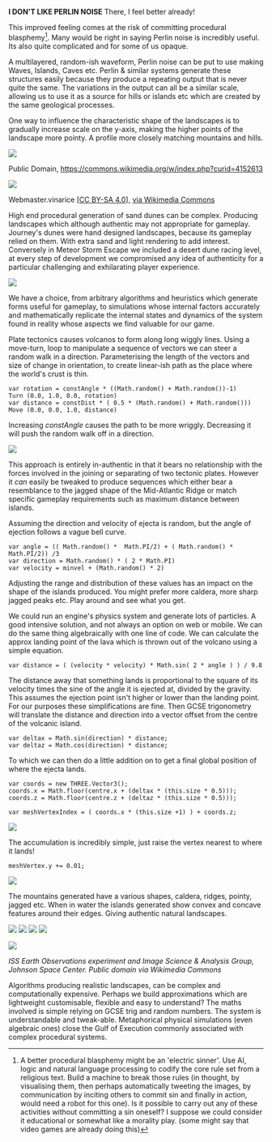 

__I DON'T LIKE PERLIN NOISE__ There, I feel better already!

This improved feeling comes at the risk of committing procedural blasphemy[^1]. Many would be right in saying Perlin noise is incredibly useful. Its also quite complicated and for some of us opaque.

A multilayered, random-ish waveform, Perlin noise can be put to use making Waves, Islands, Caves etc. Perlin & similar systems generate these structures easily because they produce a repeating output that is never quite the same. The variations in the output can all be a similar scale, allowing us to use it as a source for hills or islands etc which are created by the same geological processes.

One way to influence the characteristic shape of the landscapes is to gradually increase scale on the y-axis, making the higher points of the landscape more pointy. A profile more closely matching mountains and hills.


![](./assets/Main_ridge_of_the_cuillin_in_skye_arp.png)

Public Domain, https://commons.wikimedia.org/w/index.php?curid=4152613


![](./assets/Bacin_zari_2015.jpg)

Webmaster.vinarice [<a href="https://creativecommons.org/licenses/by-sa/4.0">CC BY-SA 4.0</a>], <a href="https://commons.wikimedia.org/wiki/File:Bacin_zari_2015.jpg">via Wikimedia Commons</a>


High end procedural generation of sand dunes can be complex. Producing landscapes which although authentic may not appropriate for gameplay. Journey's dunes were hand designed landscapes, because its gameplay relied on them. With extra sand and light rendering to add interest. Conversely in Meteor Storm Escape we included a desert dune racing level, at every step of development we compromised any idea of authenticity for a particular challenging and exhilarating player experience.

![](assets/MeteorStorm_Screengrab01_2012_04_10.png)

We have a choice, from arbitrary algorithms and heuristics which generate forms useful for gameplay, to simulations whose internal factors accurately and mathematically replicate the internal states and dynamics of the system found in reality whose aspects we find valuable for our game.

Plate tectonics causes volcanos to form along long wiggly lines. Using a move-turn, loop to manipulate a sequence of vectors we can steer a random walk in a direction. Parameterising the length of the vectors and size of change in orientation, to create linear-ish path as the place where the world's crust is thin.

~~~
var rotation = constAngle * ((Math.random() + Math.random())-1)
Turn (0.0, 1.0, 0.0, rotation)
var distance = constDist * ( 0.5 * (Math.random() + Math.random()))
Move (0.0, 0.0, 1.0, distance)
~~~

Increasing _constAngle_ causes the path to be more wriggly. Decreasing it will push the random walk off in a direction.

![](./assets/IMG_4253.JPG)

This approach is entirely in-authentic in that it bears no relationship with the forces involved in the joining or separating of two tectonic plates. However it _can_ easily be tweaked to produce sequences which either bear a resemblance to the jagged shape of the Mid-Atlantic Ridge or match specific gameplay requirements such as maximum distance between islands.

Assuming the direction and velocity of ejecta is random, but the angle of ejection follows a vague bell curve.

~~~
var angle = (( Math.random() *  Math.PI/2) + ( Math.random() *  Math.PI/2)) /3
var direction = Math.random() * ( 2 * Math.PI)
var velocity = minvel + (Math.random() * 2)
~~~

Adjusting the range and distribution of these values has an impact on the shape of the islands produced. You might prefer more caldera, more sharp jagged peaks etc. Play around and see what you get.

We could run an engine's physics system and generate lots of particles. A good intensive solution, and not always an option on web or mobile. We can do the same thing algebraically with one line of code. We can calculate the approx landing point of the lava which is thrown out of the volcano using a simple equation.

~~~
var distance = ( (velocity * velocity) * Math.sin( 2 * angle ) ) / 9.8
~~~

The distance away that something lands is proportional to the square of its velocity times the sine of the angle it is ejected at, divided by the gravity. This assumes the ejection point isn't higher or lower than the landing point. For our purposes these simplifications are fine. Then GCSE trigonometry will translate the distance and direction into a vector offset from the centre of the volcanic island.

~~~
var deltax = Math.sin(direction) * distance;
var deltaz = Math.cos(direction) * distance;
~~~

To which we can then do a little addition on to get a final global position of where the ejecta lands.

~~~
var coords = new THREE.Vector3();
coords.x = Math.floor(centre.x + (deltax * (this.size * 0.5)));
coords.z = Math.floor(centre.z + (deltaz * (this.size * 0.5)));

var meshVertexIndex = ( coords.x * (this.size +1) ) + coords.z;
~~~

![](./assets/IMG_4254.JPG)

The accumulation is incredibly simple, just raise the vertex nearest to where it lands!

~~~
meshVertex.y += 0.01;
~~~

![](./assets/IMG_4255.JPG)


The mountains generated have a various shapes, caldera, ridges, pointy,  jagged etc. When in water the islands generated show convex and concave features around their edges. Giving authentic natural landscapes.

![](./assets/Screenshot_20190905_114703.png)
![](./assets/Screenshot_20190905_114752.png)
![](./assets/Screenshot_20190905_114846.png)
![](./assets/Screenshot_20190905_115253.png)


![](./assets/MtCleveland_ISS013-E-24184.jpg)

_ISS Earth Observations experiment and Image Science &amp; Analysis Group, Johnson Space Center. Public domain via Wikimedia Commons_


Algorithms producing realistic landscapes, can be complex and computationally expensive. Perhaps we build approximations which are lightweight customisable, flexible and easy to understand? The maths involved is simple relying on GCSE trig and random numbers. The system is understandable and tweak-able. Metaphorical physical simulations (even algebraic ones) close the Gulf of Execution commonly associated with complex procedural systems.


[^1]: A better procedural blasphemy might be an 'electric sinner'. Use AI, logic and natural language processing to codify the core rule set from a religious text. Build a machine to break those rules (in thought, by visualising them, then perhaps automatically tweeting the images, by communication by inciting others to commit sin and finally in action, would need a robot for this one). Is it possible to carry out any of these activities without committing a sin oneself? I suppose we could consider it educational or somewhat like a morality play. (some might say that video games are already doing this)
